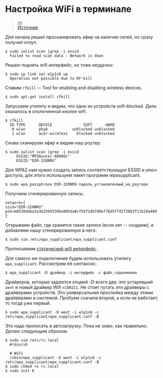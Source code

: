 # Настройка WiFi в терминале

> [`<<`](../index.md)  
> [Источник](https://losst.ru/nasrojka-wifi-v-ubuntu)

Для начала решил просканировать эфир на наличие сетей, но сразу получил отлуп.

```
$ sudo iwlist scan |grep -i essid
  Failed to read scan data : Network is down
```

Решаю поднять wifi интерфейс, но тоже неудачно:

```
$ sudo ip link set wlp1s0 up
  Operation not possible due to RF-kill
```

Ставим `rfkill` -- Tool for enabling and disabling wireless devices.

```
$ sudo apt-get install rfkill
```

Запускаем утилиту и видим, что одно из устройств soft-blocked. Дело оказалось в отключенной кнопке wifi.

```
$ rfkill
  ID TYPE      DEVICE              SOFT      HARD
   0 wlan      phy0           unblocked unblocked
   1 wlan      acer-wireless    blocked unblocked
```

Снова сканируем эфир и видим наш роутер:

```
$ sudo iwlist scan |grep -i essid
     ESSID:"MTSRouter-08986C"
     ESSID:"DIR-320NRU"
```

Для WPA2 нам нужно создать запись соответствующую ESSID и ключ доступа, для этого используем пакет программ wpasupplicant.

```
$ sudo wpa_passphrase DIR-320NRU пароль_установленный_на_роутере
```

Получаем сгенерированную запись:

```
network={
ssid="DIR-320NRU"
psk=b8530ddba3a3625b9336be805da8cfb5f2d67d0e776d5ffd2f38b3f11b18a404
}
```

Открываем файл, где хранятся такие записи (если нет -- создаем), и добавляем нашу сгенерированную в него:

```
$ sudo vim /etc/wpa_supplicant/wpa_supplicant.conf
```

Прописываем [статический wifi интерфейс](net-if.md).

Для самого же подключения будем использовать утилиту `wpa_supplicant`. Рассмотрим её синтаксис:

```
$ wpa_supplicant -D драйвер -i интерфейс -c файл_содениения
```

Драйверов, которые задаются опцией -D всего два: это устаревший `wext` и новый драйвер Wifi `nl80211`. Не стоит путать эти драйверы с драйверами устройств. Это универсальная прослойка между этими драйверами и системой. Пробуем сначала второй, а если не работает, то тогда уже первый.

```
$ sudo wpa_supplicant -D wext -i wlp1s0 -c /etc/wpa_supplicant/wpa_supplicant.conf -B
```

Это надо прописать в автозагрузку. Пока не знаю, как правильно. Делаю следующим образом.

```
$ sudo vim /etc/rc.local
  #!bin/sh

  # WiFi
  /sbin/wpa_supplicant -D wext -i wlp1s0 -c /etc/wpa_supplicant/wpa_supplicant.conf -B
$ sudo chmod +x rc.local
$ sudo init 6
```
